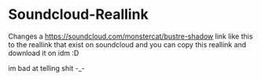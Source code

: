 Soundcloud-Reallink
===================
Changes a https://soundcloud.com/monstercat/bustre-shadow link like this
to the reallink that exist on soundcloud
and you can copy this reallink and download it on idm :D

im bad at telling shit -_-
